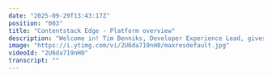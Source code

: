 ```yaml
---
date: "2025-09-29T13:43:17Z"
position: "003"
title: "Contentstack Edge - Platform overview"
description: "Welcome in! Tim Benniks, Developer Experience Lead, gives an overview of the Contentstack Edge platform.\n\nJoin our community: https://community.contentstack.com"
image: "https://i.ytimg.com/vi/2U6da719nH0/maxresdefault.jpg"
videoId: "2U6da719nH0"
transcript: ""
---
```


